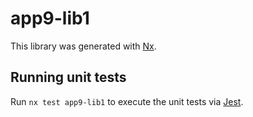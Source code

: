 # app9-lib1

This library was generated with [Nx](https://nx.dev).

## Running unit tests

Run `nx test app9-lib1` to execute the unit tests via [Jest](https://jestjs.io).
